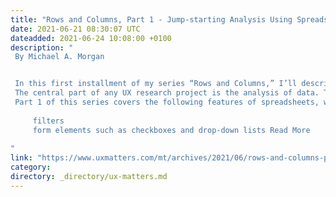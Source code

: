 ```yaml
---
title: "Rows and Columns, Part 1 - Jump-starting Analysis Using Spreadsheets"
date: 2021-06-21 08:30:07 UTC
dateadded: 2021-06-24 10:08:00 +0100
description: "
 By Michael A. Morgan 


 In this first installment of my series “Rows and Columns,” I’ll describe how to use some very powerful tools of spreadsheets that can make analyzing your UX research data   much easier. For those who have been reluctant to use spreadsheets during analysis, this series is for you, and you’ll hopefully find this information useful. For those of you who have expertise in using spreadsheets, some of this information might be review. 
 The central part of any UX research project is the analysis of data. This task can be both satisfying and cumbersome at the same time. As you go through your data, you might become excited as you recognize emerging patterns or see great variations across participants. However, getting to the point at which you can easily see such trends can be quite difficult. Your data must be in a format that affords easy filtering, so you can decipher the various rows and columns across participants. 
 Part 1 of this series covers the following features of spreadsheets, which can facilitate your understanding of the data you’ve gathered: 
 
     filters 
     form elements such as checkboxes and drop-down lists Read More 
 
"
link: "https://www.uxmatters.com/mt/archives/2021/06/rows-and-columns-part-1-jump-starting-analysis-using-spreadsheets.php"
category:
directory: _directory/ux-matters.md
---
```

